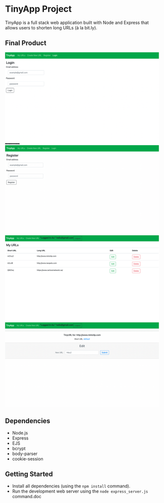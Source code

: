 # TinyApp Project

TinyApp is a full stack web application built with Node and Express that allows users to shorten long URLs (à la bit.ly).

## Final Product

!["Login Page"](https://github.com/MorsalN/tinyapp/blob/master/docs/login.png)
!["Registration Page"](https://github.com/MorsalN/tinyapp/blob/master/docs/register.png)
!["My URls page showing user's URLs where they can Edit and Delete"](https://github.com/MorsalN/tinyapp/blob/master/docs/urls.png)
!["Allow logged in users to edit their URLs"](https://github.com/MorsalN/tinyapp/blob/master/docs/edit.png)

## Dependencies

- Node.js
- Express
- EJS
- bcrypt
- body-parser
- cookie-session

## Getting Started

- Install all dependencies (using the `npm install` command).
- Run the development web server using the `node express_server.js` command.doc